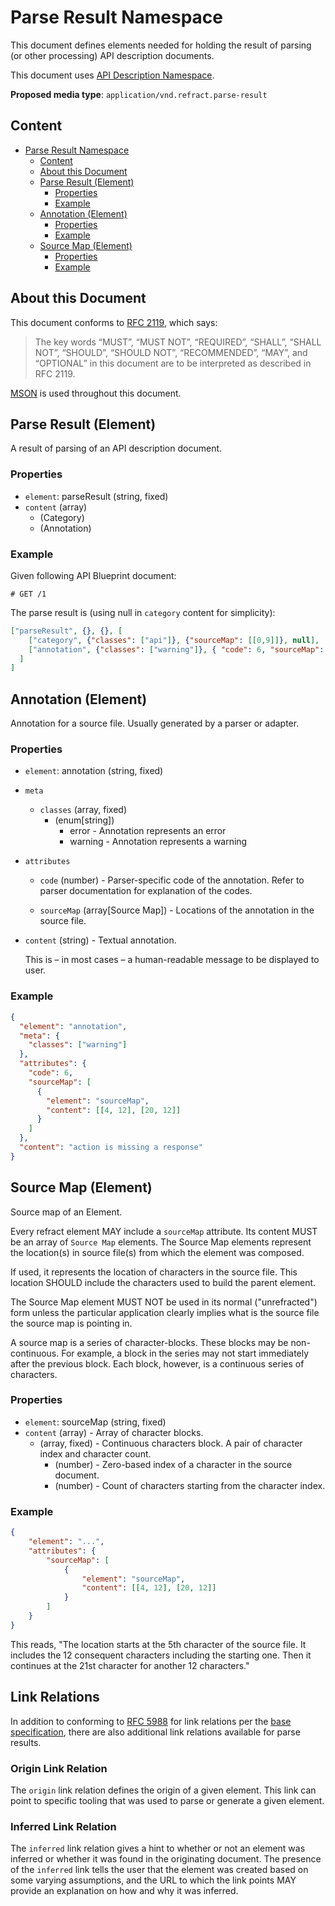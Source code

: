 # Parse Result Namespace

This document defines elements needed for holding the result of parsing
(or other processing) API description documents.

This document uses [API Description Namespace](api-description-namespace.md).

**Proposed media type**: `application/vnd.refract.parse-result`

## Content

<!-- TOC depth:3 withLinks:1 updateOnSave:0 -->
- [Parse Result Namespace](#parse-result-namespace)
	- [Content](#content)
	- [About this Document](#about-this-document)
	- [Parse Result (Element)](#parse-result-element)
		- [Properties](#properties)
		- [Example](#example)
	- [Annotation (Element)](#annotation-element)
		- [Properties](#properties)
		- [Example](#example)
	- [Source Map (Element)](#source-map-element)
		- [Properties](#properties)
		- [Example](#example)


<!-- /TOC -->

## About this Document

This document conforms to [RFC 2119][], which says:

> The key words “MUST”, “MUST NOT”, “REQUIRED”, “SHALL”, “SHALL NOT”, “SHOULD”, “SHOULD NOT”, “RECOMMENDED”, “MAY”, and “OPTIONAL” in this document are to be interpreted as described in RFC 2119.

[MSON][] is used throughout this document.

## Parse Result (Element)

A result of parsing of an API description document.

### Properties

- `element`: parseResult (string, fixed)
- `content` (array)
    - (Category)
    - (Annotation)

### Example

Given following API Blueprint document:

```apib
# GET /1
```

The parse result is (using null in `category` content for simplicity):

```json
["parseResult", {}, {}, [
    ["category", {"classes": ["api"]}, {"sourceMap": [[0,9]]}, null],
    ["annotation", {"classes": ["warning"]}, { "code": 6, "sourceMap": [{ "element": "sourceMap", "content": [[0,9]] }] }, "action is missing a response"]
  ]
]
```

## Annotation (Element)

Annotation for a source file. Usually generated by a parser or adapter.

### Properties

- `element`: annotation (string, fixed)
- `meta`
  - `classes` (array, fixed)
      - (enum[string])
          - error - Annotation represents an error
          - warning - Annotation represents a warning

- `attributes`
    - `code` (number) - Parser-specific code of the annotation.
    Refer to parser documentation for explanation of the codes.

    - `sourceMap` (array[Source Map]) - Locations of the annotation in the source file.

- `content` (string) - Textual annotation.

    This is – in most cases – a human-readable message to be displayed to user.

### Example

```json
{
  "element": "annotation",
  "meta": {
    "classes": ["warning"]
  },
  "attributes": {
    "code": 6,
    "sourceMap": [
      {
        "element": "sourceMap",
        "content": [[4, 12], [20, 12]]
      }
    ]
  },
  "content": "action is missing a response"
}
```

## Source Map (Element)

Source map of an Element.

Every refract element MAY include a `sourceMap` attribute. Its content MUST
be an array of `Source Map` elements. The Source Map elements represent the
location(s) in source file(s) from which the element was composed.

If used, it represents the location of characters in the source file.
This location SHOULD include the characters used to build the parent element.

The Source Map element MUST NOT be used in its normal ("unrefracted") form
unless the particular application clearly implies what is the source file the
source map is pointing in.

A source map is a series of character-blocks. These
blocks may be non-continuous. For example, a block in the series may not start
immediately after the previous block. Each block, however, is a continuous
series of characters.

### Properties

- `element`: sourceMap (string, fixed)
- `content` (array) - Array of character blocks.
    - (array, fixed) - Continuous characters block. A pair of character index and character count.
      - (number) - Zero-based index of a character in the source document.
      - (number) - Count of characters starting from the character index.

### Example

```json
{
    "element": "...",
    "attributes": {
        "sourceMap": [
            {
                "element": "sourceMap",
                "content": [[4, 12], [20, 12]]
            }
        ]
    }
}
```

This reads, "The location starts at the 5th character of the source file. It
includes the 12 consequent characters including the starting one. Then it
continues at the 21st character for another 12 characters."

## Link Relations

In addition to conforming to [RFC 5988][] for link relations per the [base
specification](../refract-spec.md), there are also additional link relations
available for parse results.

### Origin Link Relation

The `origin` link relation defines the origin of a given element. This link can
point to specific tooling that was used to parse or generate a given element.

### Inferred Link Relation

The `inferred` link relation gives a hint to whether or not an element was
inferred or whether it was found in the originating document. The presence of
the `inferred` link tells the user that the element was created based on some
varying assumptions, and the URL to which the link points MAY provide an
explanation on how and why it was inferred.

[MSON]: https://github.com/apiaryio/mson
[API Namespace]: api-namespace.md

[RFC 2119]: https://datatracker.ietf.org/doc/rfc2119/
[RFC 5988]: https://tools.ietf.org/html/rfc5988
